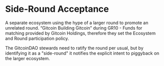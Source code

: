 # Side-Round Acceptance

A separate ecosystem using the hype of a larger round to promote an unrelated round. “Gitcoin Building Gitcoin” during GR10 - Funds for matching provided by Gitcoin Holdings, therefore they set the Ecosystem and Round participation policy.

The GitcoinDAO stewards need to ratify the round per usual, but by identifying it as a "side-round" it notifies the explicit intent to piggyback on the larger ecosystem.

